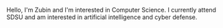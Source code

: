 Hello, I'm Zubin and I'm interested in Computer Science. I currently attend SDSU and am interested in artificial intelligence and cyber defense.
